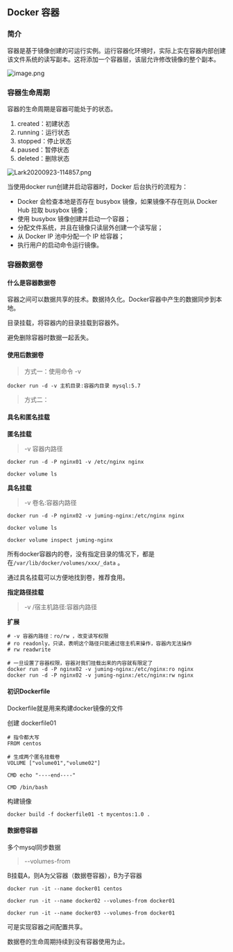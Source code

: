 ## Docker 容器

### 简介

容器是基于镜像创建的可运行实例。运行容器化环境时，实际上实在容器内部创建该文件系统的读写副本。这将添加一个容器层，该层允许修改镜像的整个副本。

![image.png](C:\Users\Administrator\Desktop\容器\docker-notes\6-容器数据卷.assets\CgqCHl9YmlSAGgF0AABXUH--rM4624.png)

### 容器生命周期

容器的生命周期是容器可能处于的状态。

1. created：初建状态
2. running：运行状态
3. stopped：停止状态
4. paused：暂停状态
5. deleted：删除状态

![Lark20200923-114857.png](https://s0.lgstatic.com/i/image/M00/55/BF/CgqCHl9qxcuANmQGAADHS_nfwJE810.png)



当使用docker run创建并启动容器时，Docker 后台执行的流程为：

* Docker 会检查本地是否存在 busybox 镜像，如果镜像不存在则从 Docker Hub 拉取 busybox 镜像；
* 使用 busybox 镜像创建并启动一个容器；
* 分配文件系统，并且在镜像只读层外创建一个读写层；
* 从 Docker IP 池中分配一个 IP 给容器；
* 执行用户的启动命令运行镜像。

### 容器数据卷

#### 什么是容器数据卷

容器之间可以数据共享的技术。数据持久化。Docker容器中产生的数据同步到本地。

目录挂载，将容器内的目录挂载到容器外。

避免删除容器时数据一起丢失。

#### 使用后数据卷

> 方式一：使用命令 -v

```shell
docker run -d -v 主机目录:容器内目录 mysql:5.7
```

> 方式二：



#### 具名和匿名挂载

**匿名挂载**

> -v 容器内路径

```shell
docker run -d -P nginx01 -v /etc/nginx nginx

docker volume ls
```

**具名挂载**

> -v 卷名:容器内路径

```shell
docker run -d -P nginx02 -v juming-nginx:/etc/nginx nginx

docker volume ls

docker volume inspect juming-nginx
```

所有docker容器内的卷，没有指定目录的情况下，都是在`/var/lib/docker/volumes/xxx/_data` 。

通过具名挂载可以方便地找到卷，推荐食用。

**指定路径挂载**

> -v /宿主机路径:容器内路径

**扩展**

```shell
# -v 容器内路径：ro/rw ，改变读写权限
# ro readonly，只读，表明这个路径只能通过宿主机来操作，容器内无法操作
# rw readwrite

# 一旦设置了容器权限，容器对我们挂载出来的内容就有限定了
docker run -d -P nginx02 -v juming-nginx:/etc/nginx:ro nginx
docker run -d -P nginx02 -v juming-nginx:/etc/nginx:rw nginx
```

#### 初识Dockerfile

Dockerfile就是用来构建docker镜像的文件

创建 dockerfile01

```shell
# 指令都大写
FROM centos

# 生成两个匿名挂载卷
VOLUME ["volume01","volume02"]

CMD echo "----end----"

CMD /bin/bash
```

构建镜像

```shell
docker build -f dockerfile01 -t mycentos:1.0 .
```

#### 数据卷容器

多个mysql同步数据

> --volumes-from

B挂载A，则A为父容器（数据卷容器），B为子容器

```shell
docker run -it --name docker01 centos

docker run -it --name docker02 --volumes-from docker01

docker run -it --name docker03 --volumes-from docker01
```

可是实现容器之间配置共享。

数据卷的生命周期持续到没有容器使用为止。

